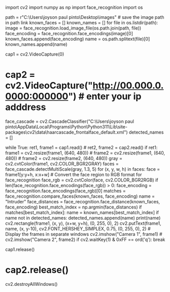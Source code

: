 import cv2
import numpy as np
import face_recognition
import os

path = r"C:\\Users\\joyson paul pinto\\Desktop\\images"  # save the image path in path link
known_faces = []
known_names = []
for file in os.listdir(path):
    image = face_recognition.load_image_file(os.path.join(path, file))
    face_encoding = face_recognition.face_encodings(image)[0]
    known_faces.append(face_encoding)
    name = os.path.splitext(file)[0]
    known_names.append(name)

cap1 = cv2.VideoCapture(0)
# cap2 = cv2.VideoCapture("http://00.000.0.0000:000000")  # enter your ip adddress
face_cascade = cv2.CascadeClassifier("C:\\Users\\joyson paul pinto\\AppData\\Local\\Programs\\Python\\Python311\\Lib\\site-packages\\cv2\\data\\haarcascade_frontalface_default.xml")
detected_names = []

while True:
    ret1, frame1 = cap1.read()
    # ret2, frame2 = cap2.read()
    if ret1:
        frame1 = cv2.resize(frame1, (640, 480))
        # frame2 = cv2.resize(frame1, (640, 480))
        # frame2 = cv2.resize(frame2, (640, 480)) 
        gray = cv2.cvtColor(frame1, cv2.COLOR_BGR2GRAY)
        faces = face_cascade.detectMultiScale(gray, 1.3, 5)
        for (x, y, w, h) in faces:
            face = frame1[y:y+h, x:x+w]
            # Convert the face region to RGB format for face_recognition
            face_rgb = cv2.cvtColor(face, cv2.COLOR_BGR2RGB)
            if len(face_recognition.face_encodings(face_rgb)) > 0:
                face_encoding = face_recognition.face_encodings(face_rgb)[0]
                matches = face_recognition.compare_faces(known_faces, face_encoding)
                name = "Intruder"
                face_distances = face_recognition.face_distance(known_faces, face_encoding)
                best_match_index = np.argmin(face_distances)
                if matches[best_match_index]:
                    name = known_names[best_match_index]
                if name not in detected_names:
                    detected_names.append(name)
                    print(name)
                cv2.rectangle(frame1, (x, y), (x+w, y+h), (0, 255, 0), 2)
                cv2.putText(frame1, name, (x, y-10), cv2.FONT_HERSHEY_SIMPLEX, 0.75, (0, 255, 0), 2)
    # Display the frames in separate windows
    cv2.imshow("Camera 1", frame1)
    # cv2.imshow("Camera 2", frame2)
    if cv2.waitKey(1) & 0xFF == ord('q'):
        break

cap1.release()
# cap2.release()
cv2.destroyAllWindows()
